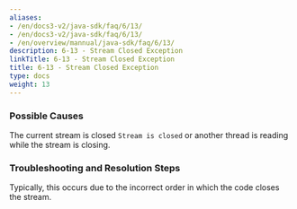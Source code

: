 ```yaml
---
aliases:
- /en/docs3-v2/java-sdk/faq/6/13/
- /en/docs3-v2/java-sdk/faq/6/13/
- /en/overview/mannual/java-sdk/faq/6/13/
description: 6-13 - Stream Closed Exception
linkTitle: 6-13 - Stream Closed Exception
title: 6-13 - Stream Closed Exception
type: docs
weight: 13
---
```








### Possible Causes

The current stream is closed `Stream is closed` or another thread is reading while the stream is closing.

### Troubleshooting and Resolution Steps

Typically, this occurs due to the incorrect order in which the code closes the stream. 

